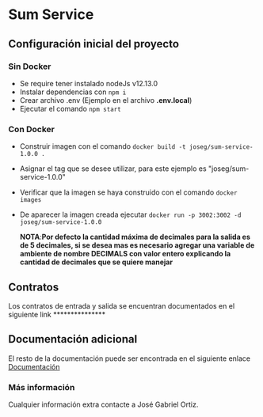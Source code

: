 
# Sum Service  
  
## Configuración inicial del proyecto  
  
### Sin Docker  
- Se require tener instalado nodeJs v12.13.0  
- Instalar dependencias con `npm i`  
- Crear archivo .env (Ejemplo en el archivo **.env.local**)  
- Ejecutar el comando `npm start`  
  
### Con Docker 

- Construir imagen con el comando `docker build -t joseg/sum-service-1.0.0 .`  
- Asignar el tag que se desee utilizar, para este ejemplo es "joseg/sum-service-1.0.0"  
- Verificar que la imagen se haya construido con el comando `docker images`  
- De aparecer la imagen creada ejecutar `docker run -p 3002:3002 -d joseg/sum-service-1.0.0`  
  
  **NOTA**:**Por defecto la cantidad máxima de decimales para la salida es de 5 decimales, si se desea mas es necesario agregar una variable de ambiente de nombre DECIMALS con valor entero explicando la cantidad de decimales que se quiere manejar**
  
## Contratos  
  
Los contratos de entrada y salida se encuentran documentados en el siguiente link   ***************  
  
  
## Documentación adicional  
  
El resto de la documentación puede ser encontrada en el siguiente enlace [Documentación](https://github.com/testJgSf/calculator-documentation)

  
### Más información  
Cualquier información extra contacte a José Gabriel Ortiz.